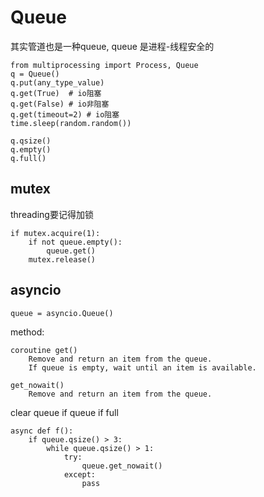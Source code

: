 # Queue
其实管道也是一种queue, queue 是进程-线程安全的

	from multiprocessing import Process, Queue
	q = Queue()
	q.put(any_type_value)
	q.get(True)	 # io阻塞
	q.get(False) # io非阻塞
	q.get(timeout=2) # io阻塞
	time.sleep(random.random())

    q.qsize()
    q.empty()
    q.full()


## mutex
threading要记得加锁

    if mutex.acquire(1):
        if not queue.empty():
            queue.get()
        mutex.release()

## asyncio

    queue = asyncio.Queue()

method:

    coroutine get()
        Remove and return an item from the queue.
        If queue is empty, wait until an item is available.

    get_nowait()
        Remove and return an item from the queue.

clear queue if queue if full

    async def f():
        if queue.qsize() > 3:
            while queue.qsize() > 1:
                try:
                    queue.get_nowait()
                except:
                    pass

